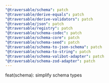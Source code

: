 ```yaml
---
"@traversable/schema": patch
"@traversable/derive-equals": patch
"@traversable/derive-validators": patch
"@traversable/json": patch
"@traversable/registry": patch
"@traversable/schema-codec": patch
"@traversable/schema-core": patch
"@traversable/schema-seed": patch
"@traversable/schema-to-json-schema": patch
"@traversable/schema-to-string": patch
"@traversable/schema-valibot-adapter": patch
"@traversable/schema-zod-adapter": patch
---
```


feat(schema): simplify schema types
